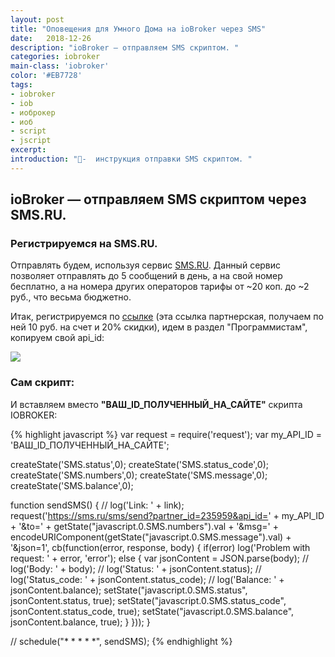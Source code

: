 ```yaml
---
layout: post
title: "Оповещения для Умного Дома на ioBroker через SMS"
date:   2018-12-26
description: "ioBroker — отправляем SMS скриптом. "
categories: iobroker
main-class: 'iobroker'
color: '#EB7728'
tags:
- iobroker
- iob
- иоброкер
- иоб
- script
- jscript 
excerpt:
introduction: "📝-  инструкция отправки SMS скриптом. "
---
```


## ioBroker — отправляем SMS скриптом через SMS.RU. 
### Регистрируемся на SMS.RU.


Отправлять будем, используя сервис [SMS.RU][1]. Данный сервис позволяет отправлять до 5 сообщений в день, а на свой номер бесплатно, а на номера других операторов тарифы от ~20 коп. до ~2 руб., что весьма бюджетно.

Итак, регистрируемся по [ссылке][1] (эта ссылка партнерская, получаем по ней 10 руб. на счет и 20% скидки), идем в раздел "Программистам", копируем свой api_id:

![][2]

### Сам скрипт:
И вставляем вместо **"ВАШ_ID_ПОЛУЧЕННЫЙ_НА_САЙТЕ"** скрипта IOBROKER:

{% highlight javascript %}
var request = require('request');
var my_API_ID = 'ВАШ_ID_ПОЛУЧЕННЫЙ_НА_САЙТЕ';

createState('SMS.status',0);
createState('SMS.status_code',0);
createState('SMS.numbers',0);
createState('SMS.message',0);
createState('SMS.balance',0);


function sendSMS() {
    // log('Link: ' + link);
    request('https://sms.ru/sms/send?partner_id=235959&api_id=' + my_API_ID + '&to=' + getState("javascript.0.SMS.numbers").val + '&msg=' + encodeURIComponent(getState("javascript.0.SMS.message").val) + '&json=1', cb(function(error, response, body) {
        if(error) log('Problem with request: ' + error, 'error');
        else {
            var jsonContent = JSON.parse(body);
            // log('Body: ' + body);
            // log('Status: ' + jsonContent.status);
            // log('Status_code: ' + jsonContent.status_code);
            // log('Balance: ' + jsonContent.balance);
            setState("javascript.0.SMS.status", jsonContent.status, true);
            setState("javascript.0.SMS.status_code", jsonContent.status_code, true);
            setState("javascript.0.SMS.balance", jsonContent.balance, true);
            }
    }));
}

// schedule("* * * * *", sendSMS);
{% endhighlight %}

[1]: http://smart2promo.sms.ru/
[2]: /assets/image/pooh063/smsru.png
[3]: /assets/image/pooh063/
[4]: /assets/image/pooh063/
[5]: /assets/image/pooh063/
